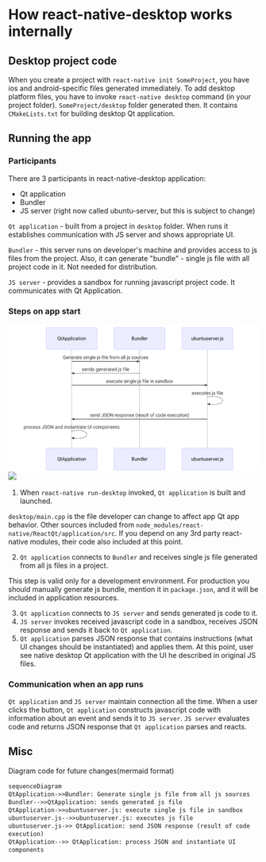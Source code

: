 
# How react-native-desktop works internally

## Desktop project code
When you create a project with `react-native init SomeProject`, you have ios and android-specific files generated immediately. To add desktop platform files, you have to invoke `react-native desktop` command (in your project folder). `SomeProject/desktop` folder generated then. It contains `CMakeLists.txt` for building desktop Qt application.

## Running the app

### Participants
There are 3 participants in react-native-desktop application:
- Qt application
- Bundler
- JS server (right now called ubuntu-server, but this is subject to change)

`Qt application` - built from a project in `desktop` folder. When runs it establishes communication with JS server and shows appropriate UI. 

`Bundler` - this server runs on developer's machine and provides access to js files from the project. Also, it can generate "bundle" - single js file with all project code in it. Not needed for distribution. 

`JS server` - provides a sandbox for running javascript project code. It communicates with Qt Application.

### Steps on app start

![Alt text](./react-native-desktop-workflow.svg)
<img src="./react-native-desktop-workflow">

1. When `react-native run-desktop` invoked, `Qt application` is built and launched. 

`desktop/main.cpp` is the file developer can change to affect app Qt app behavior. Other sources included from `node_modules/react-native/ReactQt/application/src`. If you depend on any 3rd party react-native modules, their code also included at this point. 

2. `Qt application` connects to `Bundler` and receives single js file generated from all js files in a project.

This step is valid only for a development environment. For production you should manually generate js bundle, mention it in `package.json`, and it will be included in application resources.

3. `Qt application` connects to `JS server` and sends generated js code to it.
4. `JS server` invokes received javascript code in a sandbox, receives JSON response and sends it back to `Qt application`.
5. `Qt application` parses JSON response that contains instructions (what UI changes should be instantiated) and applies them. At this point, user see native desktop Qt application with the UI he described in original JS files.


### Communication when an app runs
`Qt application` and `JS server` maintain connection all the time. When a user clicks the button, `Qt application` constructs javascript code with information about an event and sends it to `JS server`. `JS server` evaluates code and returns JSON response that `Qt application` parses and reacts.


## Misc
Diagram code for future changes(mermaid format)

```
sequenceDiagram
QtApplication->>Bundler: Generate single js file from all js sources
Bundler-->>QtApplication: sends generated js file
QtApplication->>ubuntuserver.js: execute single js file in sandbox
ubuntuserver.js-->>ubuntuserver.js: executes js file
ubuntuserver.js->> QtApplication: send JSON response (result of code execution)
QtApplication-->> QtApplication: process JSON and instantiate UI components
```
